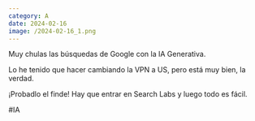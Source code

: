 ```yaml
--- 
category: A 
date: 2024-02-16 
image: /2024-02-16_1.png 
--- 
```


Muy chulas las búsquedas de Google con la IA Generativa. 

Lo he tenido que hacer cambiando la VPN a US, pero está muy bien, la verdad. 

¡Probadlo el finde! Hay que entrar en Search Labs y luego todo es fácil.

#IA